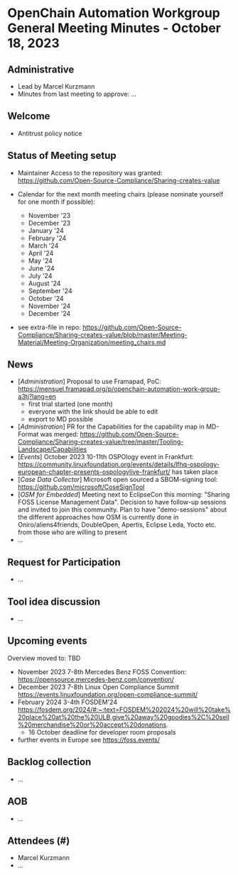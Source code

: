 # OpenChain Automation Workgroup General Meeting Minutes - October 18, 2023

## Administrative
* Lead by Marcel Kurzmann
* Minutes from last meeting to approve: ...

## Welcome
* Antitrust policy notice

## Status of Meeting setup
* Maintainer Access to the repository was granted: https://github.com/Open-Source-Compliance/Sharing-creates-value 

* Calendar for the next month meeting chairs (please nominate yourself for one month if possible):
    * November '23
    * December '23
    * January '24
    * February '24
    * March '24
    * April '24
    * May '24
    * June '24
    * July '24
    * August '24
    * September '24
    * October '24
    * November '24
    * December '24
* see extra-file in repo: https://github.com/Open-Source-Compliance/Sharing-creates-value/blob/master/Meeting-Material/Meeting-Organization/meeting_chairs.md

## News
* [*Administration*] Proposal to use Framapad, PoC: https://mensuel.framapad.org/p/openchain-automation-work-group-a3tj?lang=en 
    - first trial started (one month)
    - everyone with the link should be able to edit
    - export to MD possible
* [*Administration*] PR for the Capabilities for the capability map in MD-Format was merged: https://github.com/Open-Source-Compliance/Sharing-creates-value/tree/master/Tooling-Landscape/Capabilities 
* [*Events*] October 2023 10-11th OSPOlogy event in Frankfurt: https://community.linuxfoundation.org/events/details/lfhq-ospology-european-chapter-presents-ospologylive-frankfurt/ has taken place
* [*Case Data Collector*] Microsoft open sourced a SBOM-signing tool: https://github.com/microsoft/CoseSignTool
* [*OSM for Embedded*] Meeting next to EclipseCon this morning: "Sharing FOSS License Management Data". Decision to have follow-up sessions and invited to join this community. Plan to have "demo-sessions" about the different approaches how OSM is currently done in Oniro/aliens4friends, DoubleOpen, Apertis, Eclipse Leda, Yocto etc. from those who are willing to present
* ...

## Request for Participation
* ...

## Tool idea discussion
* ...

## Upcoming events
Overview moved to: TBD

* November 2023 7-8th Mercedes Benz FOSS Convention: https://opensource.mercedes-benz.com/convention/ 
* December 2023 7-8th Linux Open Compliance Summit https://events.linuxfoundation.org/open-compliance-summit/ 
* February 2024 3-4th FOSDEM'24 https://fosdem.org/2024/#:~:text=FOSDEM%202024%20will%20take%20place%20at%20the%20ULB,give%20away%20goodies%2C%20sell%20merchandise%20or%20accept%20donations. 
  - 16 October deadline for developer room proposals 
* further events in Europe see https://foss.events/


## Backlog collection 
* ...

## AOB
* ...

## Attendees (#)
* Marcel Kurzmann
* ...
